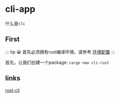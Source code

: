 # cli-app

什么是`cli`

## First

::: tip 
:grinning:
首先必须拥有rust编译环境，请参考 [环境配置](../quick-start/index.md)
:::

首先，让我们创建一个package: `cargo new cli-rust`

## links

[rust-cli](https://github.com/rust-cli/book)